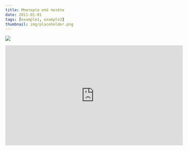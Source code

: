 ```yaml
---
title: Μπαταρία από πατάτα
date: 2011-01-01
tags: [example1, example2]
thumbnail: img/placeholder.png
---
```

[![](http://4.bp.blogspot.com/-I_V8pXhPuLE/UGhVtRiWf8I/AAAAAAAABDA/yY814VpbfN8/s200/patata.jpg)](http://4.bp.blogspot.com/-I_V8pXhPuLE/UGhVtRiWf8I/AAAAAAAABDA/yY814VpbfN8/s1600/patata.jpg)

<iframe allowfullscreen="allowfullscreen" frameborder="0" height="315" src="http://www.youtube.com/embed/m64ogRLvDsI" width="560"></iframe>
